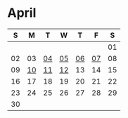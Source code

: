 # April

| S | M | T | W | T | F | S |
|---|---|---|---|---|---|---|
|   |   |   |   |   |   | 01 |
| 02 | 03 | [04](04.md) | [05](05.md) | [06](06.md) | [07](07.md) | 08 |
| 09 | [10](10.md) | [11](11.md) | [12](12.md) | 13 | 14 | 15 |
| 16 | 17 | 18 | 19 | 20 | 21 | 22 |
| 23 | 24 | 25 | 26 | 27 | 28 | 29 |
| 30 |    |    |    |    |    |    |